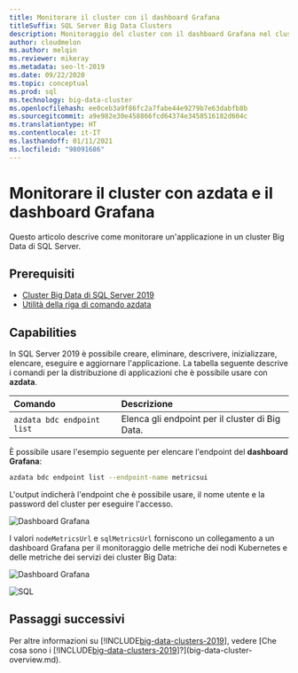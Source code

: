 ```yaml
---
title: Monitorare il cluster con il dashboard Grafana
titleSuffix: SQL Server Big Data Clusters
description: Monitoraggio del cluster con il dashboard Grafana nel cluster Big Data di SQL Server 2019.
author: cloudmelon
ms.author: melqin
ms.reviewer: mikeray
ms.metadata: seo-lt-2019
ms.date: 09/22/2020
ms.topic: conceptual
ms.prod: sql
ms.technology: big-data-cluster
ms.openlocfilehash: ee0ceb3a9f86fc2a7fabe44e9279b7e63dabfb8b
ms.sourcegitcommit: a9e982e30e458866fcd64374e3458516182d604c
ms.translationtype: HT
ms.contentlocale: it-IT
ms.lasthandoff: 01/11/2021
ms.locfileid: "98091686"
---
```

# <a name="monitor-cluster-with-azdata-and-grafana-dashboard"></a>Monitorare il cluster con azdata e il dashboard Grafana

Questo articolo descrive come monitorare un'applicazione in un cluster Big Data di SQL Server.

## <a name="prerequisites"></a>Prerequisiti

- [Cluster Big Data di SQL Server 2019](deployment-guidance.md)
- [Utilità della riga di comando azdata](../azdata/install/deploy-install-azdata.md)

## <a name="capabilities"></a>Capabilities

In SQL Server 2019 è possibile creare, eliminare, descrivere, inizializzare, elencare, eseguire e aggiornare l'applicazione. La tabella seguente descrive i comandi per la distribuzione di applicazioni che è possibile usare con **azdata**.

|Comando |Descrizione |
|:---|:---|
|`azdata bdc endpoint list` | Elenca gli endpoint per il cluster di Big Data. |


È possibile usare l'esempio seguente per elencare l'endpoint del **dashboard Grafana**:

```bash
azdata bdc endpoint list --endpoint-name metricsui 
```

L'output indicherà l'endpoint che è possibile usare, il nome utente e la password del cluster per eseguire l'accesso. 

![Dashboard Grafana](media/big-data-cluster-monitor-apps/grafana-dashboard-endpoint.png)

I valori `nodeMetricsUrl` e `sqlMetricsUrl` forniscono un collegamento a un dashboard Grafana per il monitoraggio delle metriche dei nodi Kubernetes e delle metriche dei servizi dei cluster Big Data:

![Dashboard Grafana](./media/view-cluster-status/grafana-dashboard.png)

![SQL](./media/view-cluster-status/grafana-sql-status.png)



## <a name="next-steps"></a>Passaggi successivi

Per altre informazioni su [!INCLUDE[big-data-clusters-2019](../includes/ssbigdataclusters-ss-nover.md)], vedere [Che cosa sono i [!INCLUDE[big-data-clusters-2019](../includes/ssbigdataclusters-ver15.md)]?](big-data-cluster-overview.md).